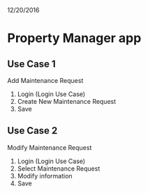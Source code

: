 
12/20/2016

Property Manager app
==================

Use Case 1
----------
Add Maintenance Request

1. Login (Login Use Case)
2. Create New Maintenance Request
3. Save

Use Case 2
-----------
Modify Maintenance Request

1. Login (Login Use Case)
2. Select Maintenance Request
3. Modify information
4. Save



